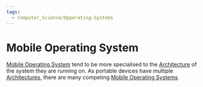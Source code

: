 ```yaml
---
tags:
  - Computer_Science/Opperating-Systems
---
```

# Mobile Operating System
[Mobile Operating System](Mobile%20Operating%20System.md) tend to be more specialised to the [Architecture](../Architecture/Architecture.md) of the system they are running on. As portable devices have multiple [Architectures](../Architecture/Architecture.md), there are many competing [Mobile Operating Systems](Mobile%20Operating%20System.md).